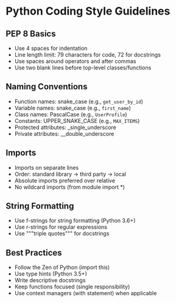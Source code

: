 # Python Coding Style Guidelines

## PEP 8 Basics
- Use 4 spaces for indentation
- Line length limit: 79 characters for code, 72 for docstrings
- Use spaces around operators and after commas
- Use two blank lines before top-level classes/functions

## Naming Conventions
- Function names: snake_case (e.g., `get_user_by_id`)
- Variable names: snake_case (e.g., `first_name`)
- Class names: PascalCase (e.g., `UserProfile`)
- Constants: UPPER_SNAKE_CASE (e.g., `MAX_ITEMS`)
- Protected attributes: _single_underscore
- Private attributes: __double_underscore

## Imports
- Imports on separate lines
- Order: standard library → third party → local
- Absolute imports preferred over relative
- No wildcard imports (from module import *)

## String Formatting
- Use f-strings for string formatting (Python 3.6+)
- Use r-strings for regular expressions
- Use """triple quotes""" for docstrings

## Best Practices
- Follow the Zen of Python (import this)
- Use type hints (Python 3.5+)
- Write descriptive docstrings
- Keep functions focused (single responsibility)
- Use context managers (with statement) when applicable
